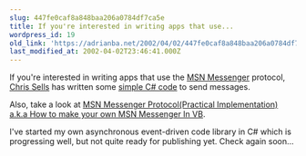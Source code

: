 ```yaml
---
slug: 447fe0caf8a848baa206a0784df7ca5e
title: If you're interested in writing apps that use...
wordpress_id: 19
old_link: 'https://adrianba.net/2002/04/02/447fe0caf8a848baa206a0784df7ca5e/'
last_modified_at: 2002-04-02T23:46:41.000Z
---
```


If you're interested in writing apps that use the
[MSN Messenger](http://messenger.microsoft.com/)
protocol, [Chris
Sells](http://www.sellsbrothers.com/) has written some
[simple
C# code](http://www.sellsbrothers.com/tools/index.htm#imcli) to send messages.

Also, take a look at
[MSN Messenger
Protocol(Practical Implementation) a.k.a How to make your own MSN
Messenger In VB](http://www.venkydude.com/articles/msn.htm).

I've started my own asynchronous event-driven code library in C#
which is progressing well, but not quite ready for publishing yet.
Check again soon...
